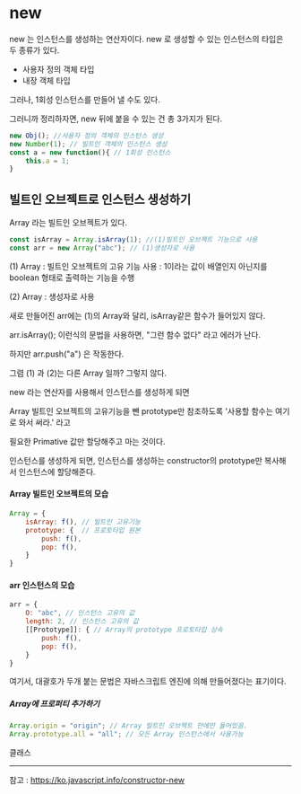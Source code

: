 # new



new 는 인스턴스를 생성하는 연산자이다.  new 로 생성할 수 있는 인스턴스의 타입은 두 종류가 있다.

- 사용자 정의 객체 타입
- 내장 객체 타입



그러나, 1회성 인스턴스를 만들어 낼 수도 있다. 

그러니까 정리하자면, new 뒤에 붙을 수 있는 건 총 3가지가 된다.

```javascript
new Obj(); //사용자 정의 객체의 인스턴스 생성
new Number(1); // 빌트인 객체의 인스턴스 생성
const a = new function(){ // 1회성 인스턴스
    this.a = 1;
}
```



## 빌트인 오브젝트로 인스턴스 생성하기



Array 라는 빌트인 오브젝트가 있다.

```javascript
const isArray = Array.isArray(1); //(1)빌트인 오브젝트 기능으로 사용
const arr = new Array("abc"); // (1)생성자로 사용
```

(1) Array : 빌트인 오브젝트의 고유 기능 사용 : 1이라는 값이 배열인지 아닌지를 boolean 형태로 출력하는 기능을 수행

(2) Array : 생성자로 사용



새로 만들어진 arr에는 (1)의 Array와 달리, isArray같은 함수가 들어있지 않다. 

arr.isArray(); 이런식의 문법을 사용하면, "그런 함수 없다" 라고 에러가 난다. 

하지만 arr.push("a") 은 작동한다. 

그렴 (1) 과 (2)는 다른 Array 일까? 그렇지 않다. 



new 라는 연산자를 사용해서 인스턴스를 생성하게 되면

Array 빌트인 오브젝트의 고유기능을 뺀 prototype만 참조하도록  '사용할 함수는 여기로 와서 써라.' 라고 



필요한 Primative 값만 할당해주고 마는 것이다.

인스턴스를 생성하게 되면, 인스턴스를 생성하는 constructor의 prototype만 복사해서 인스턴스에 할당해준다.



#### Array 빌트인 오브젝트의 모습

```javascript
Array = {
    isArray: f(), // 빌트인 고유기능
    prototype: {  // 프로토타입 원본 
        push: f(),
        pop: f(),
    }    
}
```



#### arr 인스턴스의 모습 

```javascript
arr = {
    O: "abc", // 인스턴스 고유의 값
    length: 2, // 인스턴스 고유의 값
    [[Prototype]]: { // Array의 prototype 프로토타입 상속
        push: f(),
        pop: f(),
    }    
}
```

여기서, 대괄호가 두개 붙는 문법은 자바스크립트 엔진에 의해 만들어졌다는 표기이다.



##### Array에 프로퍼티 추가하기

```javascript
Array.origin = "origin"; // Array 빌트인 오브젝트 안에만 들어있음.
Array.prototype.all = "all"; // 모든 Array 인스턴스에서 사용가능
```







클래스

----

참고 : https://ko.javascript.info/constructor-new